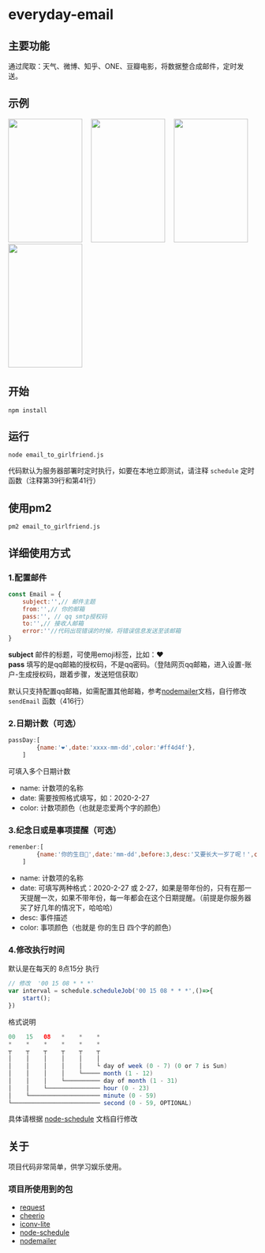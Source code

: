 # everyday-email
## 主要功能
通过爬取：天气、微博、知乎、ONE、豆瓣电影，将数据整合成邮件，定时发送。
## 示例

<div>
 <img src="https://github.com/xuguanqun/everyday-email/blob/master/iamges/C8E6C45E-5482-425C-8121-971013DF58E7.png" width="150px" height="250px" />&emsp;
 <img src="https://github.com/xuguanqun/everyday-email/blob/master/iamges/93CF4831-F678-46B3-B808-9977EFD922C9.png" width="150px" height="250px" />&emsp;
  <img src="https://github.com/xuguanqun/everyday-email/blob/master/iamges/F92C88D0-5B4F-4893-8239-B3FEC9C1D37A.png" width="150px" height="250px" />&emsp;
<img src="https://github.com/xuguanqun/everyday-email/blob/master/iamges/48CE1175-B92F-4592-9A7E-605C94645C76.png" width="150px" height="250px" />&emsp;
</div>
 
## 开始
```node
npm install
```
## 运行
```node
node email_to_girlfriend.js
```
代码默认为服务器部署时定时执行，如要在本地立即测试，请注释 `schedule` 定时函数（注释第39行和第41行）
## 使用pm2
```
pm2 email_to_girlfriend.js
```
## 详细使用方式
### 1.配置邮件
``` js
const Email = {
    subject:'',// 邮件主题
    from:'',// 你的邮箱
    pass:'', // qq smtp授权码
    to:'',// 接收人邮箱
    error:''//代码出现错误的时候，将错误信息发送至该邮箱
}
```
**subject** 邮件的标题，可使用emoji标签，比如：❤️  
**pass** 填写的是qq邮箱的授权码，不是qq密码。（登陆网页qq邮箱，进入设置-账户-生成授权码，跟着步骤，发送短信获取） 

默认只支持配置qq邮箱，如需配置其他邮箱，参考[nodemailer](https://github.com/nodemailer/nodemailer "nodemailer")文档，自行修改 `sendEmail` 函数（416行）
### 2.日期计数（可选）
```js
passDay:[
        {name:'❤️',date:'xxxx-mm-dd',color:'#ff4d4f'},
    ]
```
可填入多个日期计数  
+ name: 计数项的名称  
+ date: 需要按照格式填写，如：2020-2-27  
+ color: 计数项颜色（也就是恋爱两个字的颜色）  
### 3.纪念日或是事项提醒（可选）
```js
remenber:[
        {name:'你的生日🎂',date:'mm-dd',before:3,desc:'又要长大一岁了呢！',color:'#ffa940'},
    ]
```
+ name: 计数项的名称  
+ date: 可填写两种格式：2020-2-27 或 2-27，如果是带年份的，只有在那一天提醒一次，如果不带年份，每一年都会在这个日期提醒。（前提是你服务器买了好几年的情况下，哈哈哈） 
+ desc: 事件描述  
+ color: 事项颜色（也就是 你的生日 四个字的颜色） 
### 4.修改执行时间
默认是在每天的 8点15分 执行  
```js
// 修改  '00 15 08 * * *'
var interval = schedule.scheduleJob('00 15 08 * * *',()=>{
    start();
})
```
格式说明
```java
00   15   08   *    *    *
*    *    *    *    *    *
┬    ┬    ┬    ┬    ┬    ┬
│    │    │    │    │    │
│    │    │    │    │    └ day of week (0 - 7) (0 or 7 is Sun)
│    │    │    │    └───── month (1 - 12)
│    │    │    └────────── day of month (1 - 31)
│    │    └─────────────── hour (0 - 23)
│    └──────────────────── minute (0 - 59)
└───────────────────────── second (0 - 59, OPTIONAL)
```
具体请根据 [node-schedule](https://github.com/node-schedule/node-schedule "node-schedule") 文档自行修改
## 关于
项目代码非常简单，供学习娱乐使用。
### 项目所使用到的包
* [request](https://github.com/request/request "request")
* [cheerio](https://github.com/cheeriojs/cheerio "cheerio")
* [iconv-lite](https://github.com/ashtuchkin/iconv-lite "iconv-lite")
* [node-schedule](https://github.com/node-schedule/node-schedule "node-schedule")
* [nodemailer](https://github.com/nodemailer/nodemailer "nodemailer")
